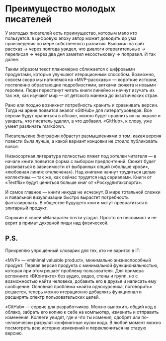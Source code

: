 
# Преимущество молодых писателей

У молодых писателей есть преимущество, которым мало кто пользуется: в цифровую эпоху автор может доводить до ума произведения по мере собственного развития. Выложил на сайт рассказ → через полгода увидел, что диалоги отвратительные → переписал → через два дня заметил несостыковку → поправил. И так далее.

Таким образом текст планомерно сближается с цифровыми продуктами, которые улучшают итерационным способом. Возможно, совсем скоро мы наткнёмся на «MVP-рассказы» — короткие истории, постепенно обрастающие подробностями, витками сюжета и новыми героями. Люди перестанут читать книги линейно и начнут изучать их так же, как изучают мир — от детского манежа до экзотических стран.

Рано или поздно возникнет потребность хранить и сравнивать версии. Тогда на арене появится аналог «GitHub» для литературоведов. Все версии будут храниться в облаке, можно будет сравнить их на экране и увидеть, что писатель удалил, а что добавил. «GitHub», к слову, уже умеет различать markdown.

Писательские биографии обрастут размышлениями о том, какая версия повести была лучше, а какой вариант концовки не стоило публиковать вовсе.

Низкосортная литература полностью ляжет под хотелки читателя — в начале книги появится форма с выбором предпочтений. Сюжет будет развиваться в зависимости от выбранных опций («больше крови», «любовная линия: отключена»). Над книгами начнут трудиться целые коллективы — так же, как сейчас трудятся над сериалами. Книги от «Textflix» будут цениться больше книг от «Росхудлитэкспорта».

И самое главное — книги никуда не исчезнут. В мире тотальной слежки и повальной визуализации быстро вырастет потребность фантазировать. В обществе будущего книги могут превратиться в элитарный продукт. 

Сорокин в своей «Манараге» почти угадал. Просто он пессимист и не верит в примат духовной пищи над физической.

## P.S.
Прикреплю упрощённый словарик для тех, кто не варится в IT:

«MVP» — «minimal valuable product», минимально жизнеспособный продукт. Первая версия продукта с минимальной функциональностью, которая при этом решает проблему пользователя. Для примера вспомните «ВКонтакте» без аудио, видео, стены и групп, но с возможностью найти человека, добавить его в друзья и написать ему сообщение. Основная проблема «найти однокурсника, поговорить» решается, теперь можно итерационно добавлять функционал и расширять спектр пользовательских целей.

«GitHub» — сервис для разработчиков. Можно выложить общий код в облако, забрать его копию к себе на компьютер, изменить и отправить изменения. Коллеги увидят, где и что ты изменил, одобрят или по-человечески разрулят конфликтные куски кода. В любой момент можно посмотреть всю историю изменений и переключиться на старую версию.